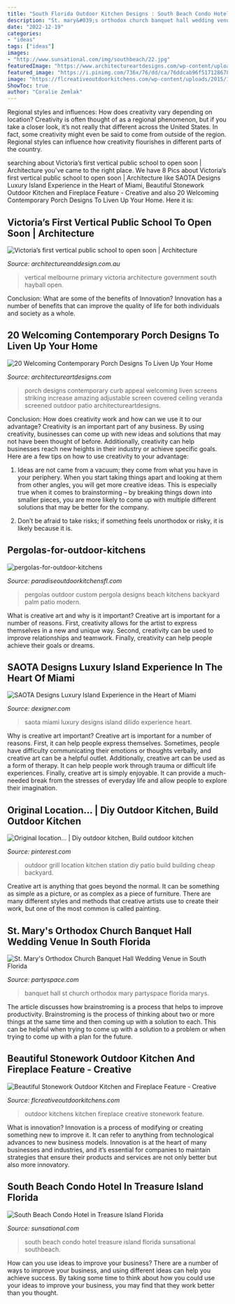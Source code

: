 ```yaml
---
title: "South Florida Outdoor Kitchen Designs : South Beach Condo Hotel Treasure Island Florida Sunsational Southbeach"
description: "St. mary&#039;s orthodox church banquet hall wedding venue in south florida"
date: "2022-12-19"
categories:
- "ideas"
tags: ["ideas"]
images:
- "http://www.sunsational.com/img/southbeach/22.jpg"
featuredImage: "https://www.architectureartdesigns.com/wp-content/uploads/2014/09/20-Welcoming-Contemporary-Porch-Designs-To-Liven-Up-Your-Home-16-630x898.jpg"
featured_image: "https://i.pinimg.com/736x/76/dd/ca/76ddcab96f517128678622a0033b422c--outdoor-grill-location.jpg"
image: "https://flcreativeoutdoorkitchens.com/wp-content/uploads/2015/11/creative-outdoor-kitchens-1264-e1448902558834.jpg"
ShowToc: true
author: "Coralie Zemlak"
---
```



Regional styles and influences: How does creativity vary depending on location?
Creativity is often thought of as a regional phenomenon, but if you take a closer look, it’s not really that different across the United States. In fact, some creativity might even be said to come from outside of the region. Regional styles can influence how creativity flourishes in different parts of the country.

	

		
searching about Victoria’s first vertical public school to open soon | Architecture you've came to the right place. We have 8 Pics about Victoria’s first vertical public school to open soon | Architecture like SAOTA Designs Luxury Island Experience in the Heart of Miami, Beautiful Stonework Outdoor Kitchen and Fireplace Feature - Creative and also 20 Welcoming Contemporary Porch Designs To Liven Up Your Home. Here it is:
		
    
## Victoria’s First Vertical Public School To Open Soon | Architecture

<img loading=lazy src="http://www.architectureanddesign.com.au/getmedia/93742f93-fd0d-4752-8e45-0ac8af499c2e/South_Melbourne_Primary_School_06_1130x800.aspx?width=1024&amp;height=768&amp;ext=.jpg" onerror="this.onerror=null;this.src='https://tse4.mm.bing.net/th?id=OIP.t_dB0jEqFDLBGMhx0yBrUgHaFj&amp;pid=15.1';" alt="Victoria’s first vertical public school to open soon | Architecture">

_Source: architectureanddesign.com.au_

>vertical melbourne primary victoria architecture government south hayball open. 

	

Conclusion: What are some of the benefits of Innovation?
Innovation has a number of benefits that can improve the quality of life for both individuals and society as a whole.

    
## 20 Welcoming Contemporary Porch Designs To Liven Up Your Home

<img loading=lazy src="https://www.architectureartdesigns.com/wp-content/uploads/2014/09/20-Welcoming-Contemporary-Porch-Designs-To-Liven-Up-Your-Home-16-630x898.jpg" onerror="this.onerror=null;this.src='https://tse2.mm.bing.net/th?id=OIP.i91adyCIgnHYn55cNxYgoQHaKj&amp;pid=15.1';" alt="20 Welcoming Contemporary Porch Designs To Liven Up Your Home">

_Source: architectureartdesigns.com_

>porch designs contemporary curb appeal welcoming liven screens striking increase amazing adjustable screen covered ceiling veranda screened outdoor patio architectureartdesigns. 

	

Conclusion: How does creativity work and how can we use it to our advantage?
Creativity is an important part of any business. By using creativity, businesses can come up with new ideas and solutions that may not have been thought of before. Additionally, creativity can help businesses reach new heights in their industry or achieve specific goals. Here are a few tips on how to use creativity to your advantage: 
1. Ideas are not came from a vacuum; they come from what you have in your periphery. When you start taking things apart and looking at them from other angles, you will get more creative ideas. This is especially true when it comes to brainstorming – by breaking things down into smaller pieces, you are more likely to come up with multiple different solutions that may be better for the company. 

2. Don’t be afraid to take risks; if something feels unorthodox or risky, it is likely because it is.

    
## Pergolas-for-outdoor-kitchens

<img loading=lazy src="http://paradiseoutdoorkitchensfl.com/wp-content/uploads/2014/03/pergolas-for-outdoor-kitchens.jpg" onerror="this.onerror=null;this.src='https://tse3.mm.bing.net/th?id=OIP.LU-JHvu8ZymSIkq1VVXGhwHaHU&amp;pid=15.1';" alt="pergolas-for-outdoor-kitchens">

_Source: paradiseoutdoorkitchensfl.com_

>pergolas outdoor custom pergola designs beach kitchens backyard palm patio modern. 

	

What is creative art and why is it important?
Creative art is important for a number of reasons. First, creativity allows for the artist to express themselves in a new and unique way. Second, creativity can be used to improve relationships and teamwork. Finally, creativity can help people achieve their goals or dreams.

    
## SAOTA Designs Luxury Island Experience In The Heart Of Miami

<img loading=lazy src="https://www.dexigner.com/images/article/26515/Dilido_by_SAOTA_04_gallery.jpg" onerror="this.onerror=null;this.src='https://tse4.mm.bing.net/th?id=OIP.iDK74rggUARyWUpDuJapbAHaD9&amp;pid=15.1';" alt="SAOTA Designs Luxury Island Experience in the Heart of Miami">

_Source: dexigner.com_

>saota miami luxury designs island dilido experience heart. 

	

Why is creative art important?
Creative art is important for a number of reasons. First, it can help people express themselves. Sometimes, people have difficulty communicating their emotions or thoughts verbally, and creative art can be a helpful outlet. Additionally, creative art can be used as a form of therapy. It can help people work through trauma or difficult life experiences. Finally, creative art is simply enjoyable. It can provide a much-needed break from the stresses of everyday life and allow people to explore their imagination.

    
## Original Location... | Diy Outdoor Kitchen, Build Outdoor Kitchen

<img loading=lazy src="https://i.pinimg.com/736x/76/dd/ca/76ddcab96f517128678622a0033b422c--outdoor-grill-location.jpg" onerror="this.onerror=null;this.src='https://tse4.mm.bing.net/th?id=OIP.QQ89ejlfvwlRAOr9hLcH8QHaJ3&amp;pid=15.1';" alt="Original location... | Diy outdoor kitchen, Build outdoor kitchen">

_Source: pinterest.com_

>outdoor grill location kitchen station diy patio build building cheap backyard. 

	

Creative art is anything that goes beyond the normal. It can be something as simple as a picture, or as complex as a piece of furniture. There are many different styles and methods that creative artists use to create their work, but one of the most common is called painting.

    
## St. Mary&#039;s Orthodox Church Banquet Hall Wedding Venue In South Florida

<img loading=lazy src="https://partyspace.com/images/providers/p1020399.jpg" onerror="this.onerror=null;this.src='https://tse1.mm.bing.net/th?id=OIP.PjQulmj8K7wSoAL9Rwb4uQHaFj&amp;pid=15.1';" alt="St. Mary&#039;s Orthodox Church Banquet Hall Wedding Venue in South Florida">

_Source: partyspace.com_

>banquet hall st church orthodox mary partyspace florida marys. 

	

The article discusses how brainstroming is a process that helps to improve productivity. Brainstroming is the process of thinking about two or more things at the same time and then coming up with a solution to each. This can be helpful when trying to come up with a solution to a problem or when trying to come up with a plan for the future.

    
## Beautiful Stonework Outdoor Kitchen And Fireplace Feature - Creative

<img loading=lazy src="https://flcreativeoutdoorkitchens.com/wp-content/uploads/2015/11/creative-outdoor-kitchens-1264-e1448902558834.jpg" onerror="this.onerror=null;this.src='https://tse4.mm.bing.net/th?id=OIP.mDLUN6ejxThohM30lQlYjAHaEJ&amp;pid=15.1';" alt="Beautiful Stonework Outdoor Kitchen and Fireplace Feature - Creative">

_Source: flcreativeoutdoorkitchens.com_

>outdoor kitchens kitchen fireplace creative stonework feature. 

	

What is innovation?
Innovation is a process of modifying or creating something new to improve it. It can refer to anything from technological advances to new business models. Innovation is at the heart of many businesses and industries, and it’s essential for companies to maintain strategies that ensure their products and services are not only better but also more innovatory.

    
## South Beach Condo Hotel In Treasure Island Florida

<img loading=lazy src="http://www.sunsational.com/img/southbeach/22.jpg" onerror="this.onerror=null;this.src='https://tse1.mm.bing.net/th?id=OIP.t7xbYZHgC9eVkvYsp5QScwHaEJ&amp;pid=15.1';" alt="South Beach Condo Hotel in Treasure Island Florida">

_Source: sunsational.com_

>south beach condo hotel treasure island florida sunsational southbeach. 

	

How can you use ideas to improve your business?
There are a number of ways to improve your business, and using different ideas can help you achieve success. By taking some time to think about how you could use your ideas to improve your business, you may find that they work better than you thought.

